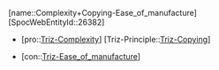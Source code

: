 ﻿---
type: TrizContradiction
aliases:
- Complexity+Copying-Ease_of_manufacture
license: CC BY-SA 4.0
copyright: https://github.com/SpocWeb
IsDeleted: false
IsReadOnly: false
Confidential: public
tags: 
- Triz/Contradiction
---
[name::Complexity+Copying-Ease_of_manufacture]
[SpocWebEntityId::26382]
+ [pro::[Triz-Complexity](tech/Triz/Parameter/Triz-Complexity.md)]
[Triz-Principle::[Triz-Copying](tech/Triz/Principle/Triz-Copying.md)]
- [con::[Triz-Ease_of_manufacture](tech/Triz/Parameter/Triz-Ease_of_manufacture.md)]

